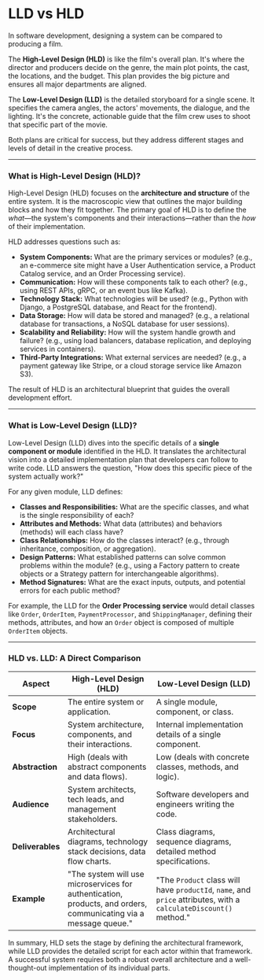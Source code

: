 # LLD vs HLD

In software development, designing a system can be compared to producing a film.

The **High-Level Design (HLD)** is like the film's overall plan. It's where the director and producers decide on the genre, the main plot points, the cast, the locations, and the budget. This plan provides the big picture and ensures all major departments are aligned.

The **Low-Level Design (LLD)** is the detailed storyboard for a single scene. It specifies the camera angles, the actors' movements, the dialogue, and the lighting. It's the concrete, actionable guide that the film crew uses to shoot that specific part of the movie.

Both plans are critical for success, but they address different stages and levels of detail in the creative process.

---

### What is High-Level Design (HLD)?

High-Level Design (HLD) focuses on the **architecture and structure** of the entire system. It is the macroscopic view that outlines the major building blocks and how they fit together. The primary goal of HLD is to define the *what*—the system's components and their interactions—rather than the *how* of their implementation.

HLD addresses questions such as:
* **System Components:** What are the primary services or modules? (e.g., an e-commerce site might have a User Authentication service, a Product Catalog service, and an Order Processing service).
* **Communication:** How will these components talk to each other? (e.g., using REST APIs, gRPC, or an event bus like Kafka).
* **Technology Stack:** What technologies will be used? (e.g., Python with Django, a PostgreSQL database, and React for the frontend).
* **Data Storage:** How will data be stored and managed? (e.g., a relational database for transactions, a NoSQL database for user sessions).
* **Scalability and Reliability:** How will the system handle growth and failure? (e.g., using load balancers, database replication, and deploying services in containers).
* **Third-Party Integrations:** What external services are needed? (e.g., a payment gateway like Stripe, or a cloud storage service like Amazon S3).

The result of HLD is an architectural blueprint that guides the overall development effort.

---

### What is Low-Level Design (LLD)?

Low-Level Design (LLD) dives into the specific details of a **single component or module** identified in the HLD. It translates the architectural vision into a detailed implementation plan that developers can follow to write code. LLD answers the question, "How does this specific piece of the system actually work?"

For any given module, LLD defines:
* **Classes and Responsibilities:** What are the specific classes, and what is the single responsibility of each?
* **Attributes and Methods:** What data (attributes) and behaviors (methods) will each class have?
* **Class Relationships:** How do the classes interact? (e.g., through inheritance, composition, or aggregation).
* **Design Patterns:** What established patterns can solve common problems within the module? (e.g., using a Factory pattern to create objects or a Strategy pattern for interchangeable algorithms).
* **Method Signatures:** What are the exact inputs, outputs, and potential errors for each public method?

For example, the LLD for the **Order Processing service** would detail classes like `Order`, `OrderItem`, `PaymentProcessor`, and `ShippingManager`, defining their methods, attributes, and how an `Order` object is composed of multiple `OrderItem` objects.

---

### HLD vs. LLD: A Direct Comparison

| Aspect             | High-Level Design (HLD)                                      | Low-Level Design (LLD)                                           |
| ------------------ | ------------------------------------------------------------ | ---------------------------------------------------------------- |
| **Scope** | The entire system or application.                            | A single module, component, or class.                            |
| **Focus** | System architecture, components, and their interactions.     | Internal implementation details of a single component.           |
| **Abstraction** | High (deals with abstract components and data flows).        | Low (deals with concrete classes, methods, and logic).           |
| **Audience** | System architects, tech leads, and management stakeholders.  | Software developers and engineers writing the code.             |
| **Deliverables** | Architectural diagrams, technology stack decisions, data flow charts. | Class diagrams, sequence diagrams, detailed method specifications. |
| **Example** | "The system will use microservices for authentication, products, and orders, communicating via a message queue." | "The `Product` class will have `productId`, `name`, and `price` attributes, with a `calculateDiscount()` method." |

In summary, HLD sets the stage by defining the architectural framework, while LLD provides the detailed script for each actor within that framework. A successful system requires both a robust overall architecture and a well-thought-out implementation of its individual parts.